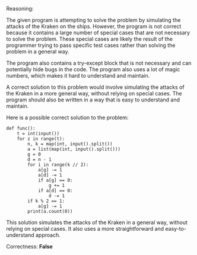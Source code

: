 Reasoning:

The given program is attempting to solve the problem by simulating the attacks of the Kraken on the ships. However, the program is not correct because it contains a large number of special cases that are not necessary to solve the problem. These special cases are likely the result of the programmer trying to pass specific test cases rather than solving the problem in a general way.

The program also contains a try-except block that is not necessary and can potentially hide bugs in the code. The program also uses a lot of magic numbers, which makes it hard to understand and maintain.

A correct solution to this problem would involve simulating the attacks of the Kraken in a more general way, without relying on special cases. The program should also be written in a way that is easy to understand and maintain.

Here is a possible correct solution to the problem:

```
def func():
    t = int(input())
    for z in range(t):
        n, k = map(int, input().split())
        a = list(map(int, input().split()))
        g = 0
        d = n - 1
        for i in range(k // 2):
            a[g] -= 1
            a[d] -= 1
            if a[g] == 0:
                g += 1
            if a[d] == 0:
                d -= 1
        if k % 2 == 1:
            a[g] -= 1
        print(a.count(0))

```

This solution simulates the attacks of the Kraken in a general way, without relying on special cases. It also uses a more straightforward and easy-to-understand approach.

Correctness: **False**